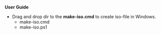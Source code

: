 **User Guide**
* Drag and drop dir to the **make-iso.cmd** to create iso-file in Windows.
  * make-iso.cmd
  * make-iso.ps1
